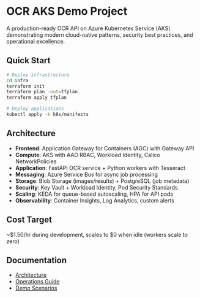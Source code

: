 # OCR AKS Demo Project

A production-ready OCR API on Azure Kubernetes Service (AKS) demonstrating modern cloud-native patterns, security best practices, and operational excellence.

## Quick Start

```bash
# Deploy infrastructure
cd infra
terraform init
terraform plan -out=tfplan
terraform apply tfplan

# Deploy applications
kubectl apply -k k8s/manifests
```

## Architecture

- **Frontend**: Application Gateway for Containers (AGC) with Gateway API
- **Compute**: AKS with AAD RBAC, Workload Identity, Calico NetworkPolicies
- **Application**: FastAPI OCR service + Python workers with Tesseract
- **Messaging**: Azure Service Bus for async job processing
- **Storage**: Blob Storage (images/results) + PostgreSQL (job metadata)
- **Security**: Key Vault + Workload Identity, Pod Security Standards
- **Scaling**: KEDA for queue-based autoscaling, HPA for API pods
- **Observability**: Container Insights, Log Analytics, custom alerts

## Cost Target

~$1.50/hr during development, scales to $0 when idle (workers scale to zero)

## Documentation

- [Architecture](docs/architecture.md)
- [Operations Guide](docs/runbook.md)
- [Demo Scenarios](docs/demo-scenarios.md)